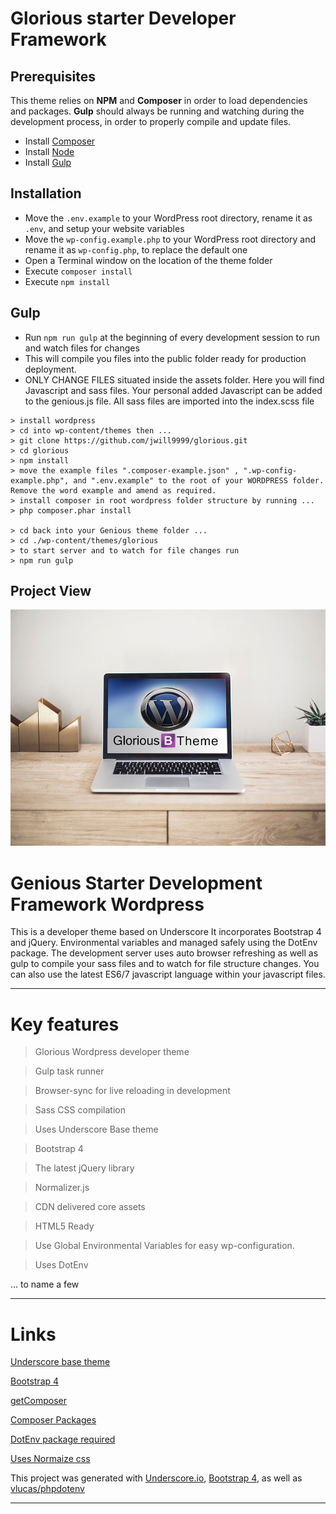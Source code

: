 # Glorious starter Developer Framework

## Prerequisites

This theme relies on **NPM** and **Composer** in order to load dependencies and packages.
**Gulp** should always be running and watching during the development process, in order to properly compile and update files.

* Install [Composer](https://getcomposer.org/)
* Install [Node](https://nodejs.org/)
* Install [Gulp](http://gulpjs.com/)

## Installation

* Move the `.env.example` to your WordPress root directory, rename it as `.env`, and setup your website variables
* Move the `wp-config.example.php` to your WordPress root directory and rename it as `wp-config.php`, to replace the default one
* Open a Terminal window on the location of the theme folder
* Execute `composer install`
* Execute `npm install`

## Gulp

* Run `npm run gulp` at the beginning of every development session to run and watch files for changes
* This will compile you files into the public folder ready for production deployment.
* ONLY CHANGE FILES situated inside the assets folder. Here you will find Javascript and sass files. Your personal added Javascript can be added to the genious.js file. All sass files are imported into the index.scss file

```
> install wordpress
> cd into wp-content/themes then ...
> git clone https://github.com/jwill9999/glorious.git
> cd glorious
> npm install
> move the example files ".composer-example.json" , ".wp-config-example.php", and ".env.example" to the root of your WORDPRESS folder. Remove the word example and amend as required.
> install composer in root wordpress folder structure by running ...
> php composer.phar install

> cd back into your Genious theme folder ...
> cd ./wp-content/themes/glorious
> to start server and to watch for file changes run
> npm run gulp
```

## Project View

![](./screenshot.png)

# Genious Starter Development Framework Wordpress

This is a developer theme based on Underscore It incorporates Bootstrap 4 and jQuery. Environmental variables and managed safely using the DotEnv package.
The development server uses auto browser refreshing as well as gulp to compile your sass files and to watch for file structure changes. You can also use the latest ES6/7 javascript language within your javascript files.

<hr>

# Key features

> Glorious Wordpress developer theme

> Gulp task runner

> Browser-sync for live reloading in development

> Sass CSS compilation

> Uses Underscore Base theme

> Bootstrap 4

> The latest jQuery library

> Normalizer.js

> CDN delivered core assets

> HTML5 Ready

> Use Global Environmental Variables for easy wp-configuration.

> Uses DotEnv

... to name a few

<hr>

# Links

[Underscore base theme](https://underscores.me/)

[Bootstrap 4](https://getbootstrap.com/)

[getComposer](https://getcomposer.org/)

[Composer Packages](https://packagist.org/)

[DotEnv package required ](https://packagist.org/packages/vlucas/phpdotenv)

[Uses Normaize css](https://github.com/necolas/normalize.css/)

This project was generated with [Underscore.io](https://underscores.me/), [Bootstrap 4](https://getbootstrap.com/), as well as [vlucas/phpdotenv](https://packagist.org/packages/vlucas/phpdotenv)

<hr>

